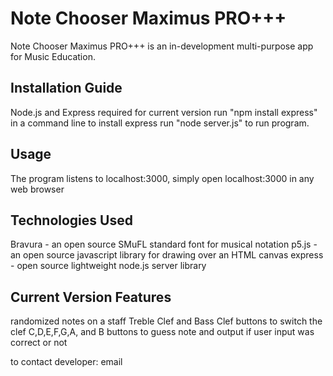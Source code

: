 # Note Chooser Maximus PRO+++
Note Chooser Maximus PRO+++ is an in-development multi-purpose app for Music Education. 

## Installation Guide
Node.js and Express required for current version
run "npm install express" in a command line to install express
run "node server.js" to run program.

## Usage
The program listens to localhost:3000, simply open localhost:3000 in any web browser

## Technologies Used
Bravura - an open source SMuFL standard font for musical notation
p5.js - an open source javascript library for drawing over an HTML canvas
express - open source lightweight node.js server library

## Current Version Features
randomized notes on a staff
Treble Clef and Bass Clef buttons to switch the clef
C,D,E,F,G,A, and B buttons to guess note and output if user input was correct or not

to contact developer: email 